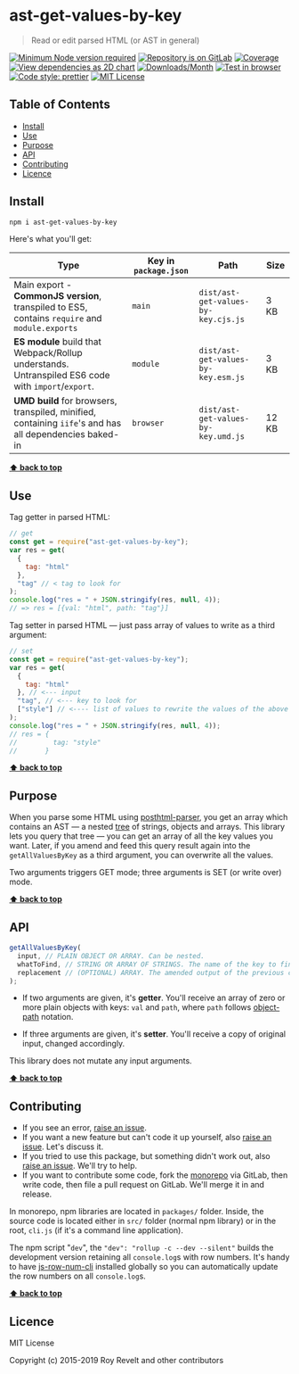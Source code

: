 # ast-get-values-by-key

> Read or edit parsed HTML (or AST in general)

[![Minimum Node version required][node-img]][node-url]
[![Repository is on GitLab][gitlab-img]][gitlab-url]
[![Coverage][cov-img]][cov-url]
[![View dependencies as 2D chart][deps2d-img]][deps2d-url]
[![Downloads/Month][downloads-img]][downloads-url]
[![Test in browser][runkit-img]][runkit-url]
[![Code style: prettier][prettier-img]][prettier-url]
[![MIT License][license-img]][license-url]

## Table of Contents

- [Install](#install)
- [Use](#use)
- [Purpose](#purpose)
- [API](#api)
- [Contributing](#contributing)
- [Licence](#licence)

## Install

```sh
npm i ast-get-values-by-key
```

Here's what you'll get:

| Type                                                                                                    | Key in `package.json` | Path                                | Size  |
| ------------------------------------------------------------------------------------------------------- | --------------------- | ----------------------------------- | ----- |
| Main export - **CommonJS version**, transpiled to ES5, contains `require` and `module.exports`          | `main`                | `dist/ast-get-values-by-key.cjs.js` | 3 KB  |
| **ES module** build that Webpack/Rollup understands. Untranspiled ES6 code with `import`/`export`.      | `module`              | `dist/ast-get-values-by-key.esm.js` | 3 KB  |
| **UMD build** for browsers, transpiled, minified, containing `iife`'s and has all dependencies baked-in | `browser`             | `dist/ast-get-values-by-key.umd.js` | 12 KB |

**[⬆ back to top](#)**

## Use

Tag getter in parsed HTML:

```js
// get
const get = require("ast-get-values-by-key");
var res = get(
  {
    tag: "html"
  },
  "tag" // < tag to look for
);
console.log("res = " + JSON.stringify(res, null, 4));
// => res = [{val: "html", path: "tag"}]
```

Tag setter in parsed HTML — just pass array of values to write as a third argument:

```js
// set
const get = require("ast-get-values-by-key");
var res = get(
  {
    tag: "html"
  }, // <--- input
  "tag", // <--- key to look for
  ["style"] // <---- list of values to rewrite the values of the above keys if found
);
console.log("res = " + JSON.stringify(res, null, 4));
// res = {
//         tag: "style"
//       }
```

**[⬆ back to top](#)**

## Purpose

When you parse some HTML using [posthtml-parser](https://github.com/posthtml/posthtml-parser), you get an array which contains an AST — a nested [tree](https://github.com/posthtml/posthtml-parser#posthtml-ast-format) of strings, objects and arrays. This library lets you query that tree — you can get an array of all the key values you want. Later, if you amend and feed this query result again into the `getAllValuesByKey` as a third argument, you can overwrite all the values.

Two arguments triggers GET mode; three arguments is SET (or write over) mode.

**[⬆ back to top](#)**

## API

```js
getAllValuesByKey(
  input, // PLAIN OBJECT OR ARRAY. Can be nested.
  whatToFind, // STRING OR ARRAY OF STRINGS. The name of the key to find. We'll put its value into results array. You can use wildcards (uses Matcher.js).
  replacement // (OPTIONAL) ARRAY. The amended output of the previous call to getAllValuesByKey() if you want to write.
);
```

- If two arguments are given, it's **getter**. You'll receive an array of zero or more plain objects with keys: `val` and `path`, where `path` follows [object-path](https://www.npmjs.com/package/object-path) notation.

- If three arguments are given, it's **setter**. You'll receive a copy of original input, changed accordingly.

This library does not mutate any input arguments.

**[⬆ back to top](#)**

## Contributing

- If you see an error, [raise an issue](<https://gitlab.com/codsen/codsen/issues/new?issue[title]=ast-get-values-by-key%20package%20-%20put%20title%20here&issue[description]=**Which%20package%20is%20this%20issue%20for**%3A%20%0Aast-get-values-by-key%0A%0A**Describe%20the%20issue%20(if%20necessary)**%3A%20%0A%0A%0A%2Fassign%20%40revelt>).
- If you want a new feature but can't code it up yourself, also [raise an issue](<https://gitlab.com/codsen/codsen/issues/new?issue[title]=ast-get-values-by-key%20package%20-%20put%20title%20here&issue[description]=**Which%20package%20is%20this%20issue%20for**%3A%20%0Aast-get-values-by-key%0A%0A**Describe%20the%20issue%20(if%20necessary)**%3A%20%0A%0A%0A%2Fassign%20%40revelt>). Let's discuss it.
- If you tried to use this package, but something didn't work out, also [raise an issue](<https://gitlab.com/codsen/codsen/issues/new?issue[title]=ast-get-values-by-key%20package%20-%20put%20title%20here&issue[description]=**Which%20package%20is%20this%20issue%20for**%3A%20%0Aast-get-values-by-key%0A%0A**Describe%20the%20issue%20(if%20necessary)**%3A%20%0A%0A%0A%2Fassign%20%40revelt>). We'll try to help.
- If you want to contribute some code, fork the [monorepo](https://gitlab.com/codsen/codsen/) via GitLab, then write code, then file a pull request on GitLab. We'll merge it in and release.

In monorepo, npm libraries are located in `packages/` folder. Inside, the source code is located either in `src/` folder (normal npm library) or in the root, `cli.js` (if it's a command line application).

The npm script "`dev`", the `"dev": "rollup -c --dev --silent"` builds the development version retaining all `console.log`s with row numbers. It's handy to have [js-row-num-cli](https://www.npmjs.com/package/js-row-num-cli) installed globally so you can automatically update the row numbers on all `console.log`s.

**[⬆ back to top](#)**

## Licence

MIT License

Copyright (c) 2015-2019 Roy Revelt and other contributors

[node-img]: https://img.shields.io/node/v/ast-get-values-by-key.svg?style=flat-square&label=works%20on%20node
[node-url]: https://www.npmjs.com/package/ast-get-values-by-key
[gitlab-img]: https://img.shields.io/badge/repo-on%20GitLab-brightgreen.svg?style=flat-square
[gitlab-url]: https://gitlab.com/codsen/codsen/tree/master/packages/ast-get-values-by-key
[cov-img]: https://img.shields.io/badge/coverage-100%25-brightgreen.svg?style=flat-square
[cov-url]: https://gitlab.com/codsen/codsen/tree/master/packages/ast-get-values-by-key
[deps2d-img]: https://img.shields.io/badge/deps%20in%202D-see_here-08f0fd.svg?style=flat-square
[deps2d-url]: http://npm.anvaka.com/#/view/2d/ast-get-values-by-key
[downloads-img]: https://img.shields.io/npm/dm/ast-get-values-by-key.svg?style=flat-square
[downloads-url]: https://npmcharts.com/compare/ast-get-values-by-key
[runkit-img]: https://img.shields.io/badge/runkit-test_in_browser-a853ff.svg?style=flat-square
[runkit-url]: https://npm.runkit.com/ast-get-values-by-key
[prettier-img]: https://img.shields.io/badge/code_style-prettier-ff69b4.svg?style=flat-square
[prettier-url]: https://prettier.io
[license-img]: https://img.shields.io/badge/licence-MIT-51c838.svg?style=flat-square
[license-url]: https://gitlab.com/codsen/codsen/blob/master/LICENSE
